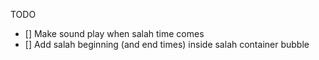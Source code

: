 TODO
- [] Make sound play when salah time comes
- [] Add salah beginning (and end times) inside salah container bubble